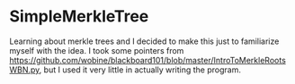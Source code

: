 # SimpleMerkleTree
Learning about merkle trees and I decided to make this just to familiarize myself with the idea.
I took some pointers from https://github.com/wobine/blackboard101/blob/master/IntroToMerkleRootsWBN.py, but I used it very little in actually writing the program.
